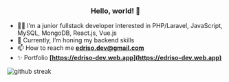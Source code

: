<h3 align="center">Hello, world! 👋</h3>

- 🐱‍💻 I’m a junior fullstack developer interested in PHP/Laravel, JavaScript, MySQL, MongoDB, React.js, Vue.js
- 🌱 Currently, I’m honing my backend skills
- 📫 How to reach me **edriso.dev@gmail.com**
- ✨ Portfolio **[https://edriso-dev.web.app](https://edriso-dev.web.app)**


<p><img align="center" src="https://github-readme-streak-stats.herokuapp.com/?user=edriso&" alt="github streak" /></p>
